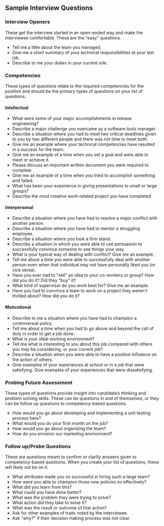 ## Sample Interview Questions

### Interview Openers

These get the interview started in an open-ended way and make the interviewee comfortable.
These are the "easy" questions.

- Tell me a little about the team you managed.
- Give me a short summary of your technical responsibilities at your last job.
- Describe to me your duties in your current role.

### Competencies

These types of questions relate to the required competencies for the position and should be the primary types of questions on your list of questions.

#### Intellectual

- What were some of your major accomplishments in release engineering?
- Describe a major challenge you overcame as a software tools manager.
- Describe a situation where you had to meet two critical deadlines given to you by two different people and there was not time to meet both.
- Give me an example where your technical competencies have resulted in a success for the team.
- Give me an example of a time when you set a goal and were able to meet or achieve it.
- Please discuss an important written document you were required to complete.
- Give me an example of a time when you tried to accomplish something and failed.
- What has been your experience in giving presentations to small or large groups?
- Describe the most creative work-related project you have completed.

#### Interpersonal

- Describe a situation where you have had to resolve a major conflict with another person.
- Describe a situation where you have had to mentor a struggling employee.
- Describe a situation where you took a firm stand.
- Describe a situation in which you were able to use persuasion to successfully convince
someone to see things your way.
- What is your typical way of dealing with conflict? Give me an example.
- Tell me about a time you were able to successfully deal with another person even when
that individual may not have personally liked you (or vice versa).
- Have you ever had to "sell" an idea to your co-workers or group? How did you do it? Did
they "buy" it?
- What kind of supervisor do you work best for? Give me an example.
- Have you had to convince a team to work on a project they weren't thrilled about? How
did you do it?

#### Motivational

- Describe to me a situation where you have had to champion a controversial policy.
- Tell me about a time when you had to go above and beyond the call of duty in order to get a job done.
- What is your ideal working environment?
- Tell me what is interesting to you about this job compared with others you may be considering, or your current job?
- Describe a situation when you were able to have a positive influence on the action of others.
- Give examples of your experiences at school or in a job that were satisfying. Give examples of your experiences that were dissatisfying.

### Probing Future Assessment

These types of questions provide insight into candidate’s thinking and problem solving skills.
These can be questions in and of themselves, or they can be follow up questions to competency-based questions.

- How would you go about developing and implementing a unit testing process here?
- What would you do your first month on the job?
- How would you go about organizing the team?
- How do you envision our marketing environment?

### Follow up/Probe Questions

These are questions meant to confirm or clarify answers given to competency-based questions.
When you create your list of questions, these will likely not be on it.

- What attributes made you so successful in hiring such a large team?
- How were you able to champion those new policies so effectively?
- What did you learn from this?
- What could you have done better?
- What was the problem they were trying to solve?
- What action did they take to solve it?
- What was the result or outcome of that action?
- Ask for other examples of traits noted by the interviewee.
- Ask "why?" if their decision making process was not clear.